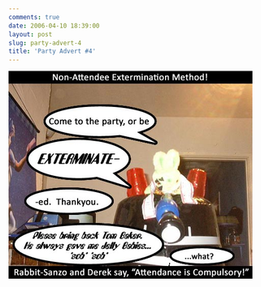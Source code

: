 ```yaml
---
comments: true
date: 2006-04-10 18:39:00
layout: post
slug: party-advert-4
title: 'Party Advert #4'
---
```


<img src="/img/blog/2006/bday-ad-dalek.jpg"/>
